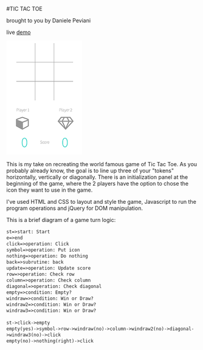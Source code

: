 #TIC TAC TOE

brought to you by Daniele Peviani

live [demo](http://dansyd.github.io/tic-tac-toe "Demo")

![Alt text](./Screenshot.png)

This is my take on recreating the world famous game of Tic Tac Toe. As you probably already know, the goal is to line up three of your "tokens" horizontally, vertically or diagonally. There is an initialization panel at the beginning of the game, where the 2 players have the option to chose the icon they want to use in the game.

I've used HTML and CSS to layout and style the game, Javascript to run the program operations and jQuery for DOM manipulation.

This is a brief diagram of a game turn logic:

```flow
st=>start: Start
e=>end
click=>operation: Click
symbol=>operation: Put icon
nothing=>operation: Do nothing
back=>subrutine: back
update=>operation: Update score
row=>operation: Check row
column=>operation: Check column
diagonal=>operation: Check diagonal
empty=>condition: Empty?
windraw=>condition: Win or Draw?
windraw2=>condition: Win or Draw?
windraw3=>condition: Win or Draw?

st->click->empty
empty(yes)->symbol->row->windraw(no)->column->windraw2(no)->diagonal->windraw3(no)->click
empty(no)->nothing(right)->click
```
